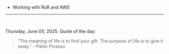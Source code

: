 - Working with RoR and AWS

---

<br>

<!-- quote_marker -->
Thursday, June 05, 2025. Quote of the day:

> "The meaning of life is to find your gift. The purpose of life is to give it away." - Pablo Picasso
